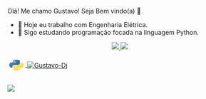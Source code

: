 Olá! Me chamo Gustavo! Seja Bem vindo(a) 👋

- 🔭 Hoje eu trabalho com Engenharia Elétrica.
- 🌱 Sigo estudando programação focada na linguagem Python. 

<div align="center">
  <a href="https://github.com/gustavo-sacchi">
  <img height="150em" src="https://github-readme-stats.vercel.app/api?username=gustavo-sacchi&show_icons=true&theme=highcontrast&include_all_commits=true&count_private=true"/>
  <img height="150em" src="https://github-readme-stats.vercel.app/api/top-langs/?username=gustavo-sacchi&layout=compact&langs_count=7&theme=highcontrast"/>
</div>
<div style="display: inline_block"><br>
  <img align="center" alt="Gustavo-Python" height="30" width="40" src="https://raw.githubusercontent.com/devicons/devicon/master/icons/python/python-original.svg">
  <img align="center" alt="Gustavo-Dj" height="30" width="40" src="https://cdn.jsdelivr.net/gh/devicons/devicon/icons/django/django-original.svg">
</div>
  
  ##
 
<div> 
  <a href="https://www.linkedin.com/in/gustavo-sacchi" target="_blank"><img src="https://img.shields.io/badge/-LinkedIn-%230077B5?style=for-the-badge&logo=linkedin&logoColor=white" target="_blank"></a> 

</div>
